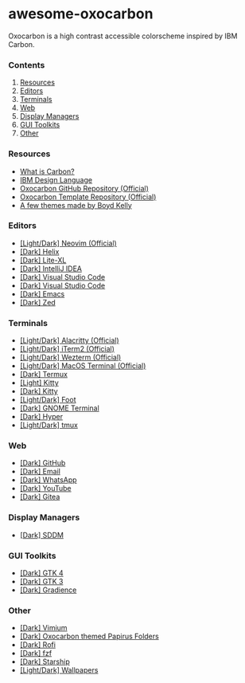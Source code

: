 # awesome-oxocarbon

Oxocarbon is a high contrast accessible colorscheme inspired by IBM Carbon.

<!-- Explain [Dark/Light] & (official) tags -->

### Contents
1. [Resources](#resources)
2. [Editors](#editors)
3. [Terminals](#terminals)
4. [Web](#web)
5. [Display Managers](#display-managers)
6. [GUI Toolkits](#gui-toolkits)
7. [Other](#other)

### Resources
* [What is Carbon?](https://carbondesignsystem.com/all-about-carbon/what-is-carbon/)
* [IBM Design Language](https://www.ibm.com/design/language/)
* [Oxocarbon GitHub Repository (Official)](https://github.com/nyoom-engineering/oxocarbon)
* [Oxocarbon Template Repository (Official)](https://github.com/nyoom-engineering/oxocarbon-template)
* [A few themes made by Boyd Kelly](https://gitlab.com/boydkelly/carbonizer)

### Editors
* [[Light/Dark] Neovim (Official)](https://github.com/nyoom-engineering/oxocarbon.nvim)
* [[Dark] Helix](https://github.com/neoangelism/oxocarbon-helix/tree/main)
* [[Dark] Lite-XL](https://github.com/lite-xl/lite-xl-colors/blob/master/colors/oxocarbon-dark.lua)
* [[Dark] IntelliJ IDEA](https://github.com/ImLynxie/Oxocarbon)
* [[Dark] Visual Studio Code](https://marketplace.visualstudio.com/items?itemName=ibmlover.oxocarbon)
* [[Dark] Visual Studio Code](https://github.com/DaKili/oxocarbon-5)
* [[Dark] Emacs](https://github.com/thefossenjoyer/oxocarbon-emacs)
* [[Dark] Zed](https://github.com/Takk8IS/oxocarbon-theme-for-zed)

### Terminals
* [[Light/Dark] Alacritty (Official)](https://github.com/nyoom-engineering/oxocarbon-alacritty)
* [[Light/Dark] iTerm2 (Official)](https://github.com/nyoom-engineering/oxocarbon-iterm2)
* [[Light/Dark] Wezterm (Official)](https://github.com/nyoom-engineering/oxocarbon-wezterm)
* [[Light/Dark] MacOS Terminal (Official)](https://github.com/nyoom-engineering/oxocarbon-terminal-app)
* [[Dark] Termux](https://discord.com/channels/1050624267592663050/1051039607308943400/1145370357864345640)
* [[Light] Kitty](https://gitlab.com/boydkelly/carbonizer/-/blob/main/kitty/oxocarbon-light.conf)
* [[Dark] Kitty](https://github.com/hbjydev/oxocarbon-kitty)
* [[Light/Dark] Foot](https://gitlab.com/boydkelly/carbonizer/-/tree/main/foot)
* [[Dark] GNOME Terminal](https://github.com/charleszheng44/gnome-terminal-oxocarbon)
* [[Dark] Hyper](https://github.com/charleszheng44/hyper-oxocarbon)
* [[Light/Dark] tmux](https://github.com/JonRoosevelt/tmux-oxocarbon)

### Web
* [[Dark] GitHub](https://github.com/PedroVH/oxocarbon-userstyles/tree/main/github)
* [[Dark] Email](https://github.com/PedroVH/oxocarbon-userstyles/tree/main/gmail)
* [[Dark] WhatsApp](https://github.com/PedroVH/oxocarbon-userstyles/tree/main/whatsapp-web)
* [[Dark] YouTube](https://github.com/PedroVH/oxocarbon-userstyles/tree/main/youtube)
* [[Dark] Gitea](https://discord.com/channels/1050624267592663050/1051038432043999303/1268601303123365949)

### Display Managers
* [[Dark] SDDM](https://github.com/poach3r/sddm-oxocarbon)

### GUI Toolkits
* [[Dark] GTK 4](https://discord.com/channels/1050624267592663050/1051039607308943400/1130969626814193815)
* [[Dark] GTK 3](https://git.sr.ht/~ved/oxocarbon-gtk)
* [[Dark] Gradience](https://gist.github.com/KPidS/8887c7c083c466261b94a3b7c02df9b9)

### Other
* [[Dark] Vimium](https://discord.com/channels/1050624267592663050/1051038432043999303/1125567824212021328)
* [[Dark] Oxocarbon themed Papirus Folders](https://github.com/BattleCh1cken/oxocarbon-papirus-folders)
* [[Dark] Rofi](https://github.com/BattleCh1cken/oxocarbon-rofi/tree/main)
* [[Dark] fzf](https://discord.com/channels/1050624267592663050/1051038432043999303/1063798954980024372)
* [[Dark] Starship](https://gitlab.com/boydkelly/carbonizer/-/blob/main/starship/starship.toml)
* [[Light/Dark] Wallpapers](https://github.com/andrewzn69/wallpapers/tree/main/carbon)

